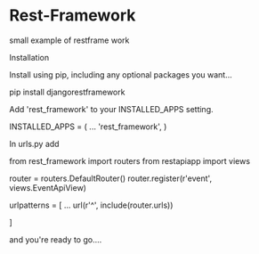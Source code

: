 # Rest-Framework
small example of restframe work


Installation

Install using pip, including any optional packages you want...

pip install djangorestframework

Add 'rest_framework' to your INSTALLED_APPS setting.

INSTALLED_APPS = (
    ...
    'rest_framework',
)


In urls.py add

from rest_framework import routers
from restapiapp import views

router = routers.DefaultRouter()
router.register(r'event', views.EventApiView)


urlpatterns = [
    ...
    url(r'^', include(router.urls))
    
]

and you're ready to go....
